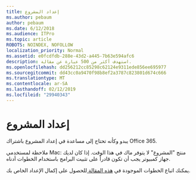 ```yaml
---
title: إعداد المشروع
ms.author: pebaum
author: pebaum
ms.date: 6/12/2018
ms.audience: ITPro
ms.topic: article
ROBOTS: NOINDEX, NOFOLLOW
localization_priority: Normal
ms.assetid: e0fcdfdb-288e-43d2-a445-7b63e594afc6
description: استهدف أكثر من 500 عبارة عن مقالة.
ms.openlocfilehash: dd256212cc85298c62124e9311ede856ee695977
ms.sourcegitcommit: dd43cc0a9470f98b8ef2a3787c823801d674c666
ms.translationtype: MT
ms.contentlocale: ar-SA
ms.lasthandoff: 02/12/2019
ms.locfileid: "29940343"
---
```

# <a name="setting-up-project"></a>إعداد المشروع

يبدو وكأنه تحتاج إلى مساعدة في إعداد المشروع باشتراك Office 365.
  
ملاحظة لمستخدمي Mac: منتج "المشروع" لا يتوفر ماك في هذا الوقت. إذا كان لديك جهاز كمبيوتر يجب أن تكون قادراً على تثبيت البرامج باستخدام الخطوات أدناه.
  
يمكنك اتباع الخطوات الموجودة في [هذه المقالة ](https://support.office.com/article/7059249b-d9fe-4d61-ab96-5c5bf435f281.aspx)للحصول على إكمال الإعداد الخاص بك.
  

